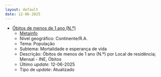 ```yaml
---
layout: default
date: 12-06-2025
---
```

* [Óbitos de menos de 1 ano (N.º)](https://www.ine.pt/xportal/xmain?xpid=INE&xpgid=ine_indicadores&indOcorrCod=0007533&contexto=bd&selTab=tab2)
  * [Metainfo](https://www.ine.pt/bddXplorer/htdocs/minfo.jsp?var_cd=0007533&lingua=PT)
  * Nível geográfico: Continente/R.A.
  * Tema: População
  * Subtema: Mortalidade e esperança de vida
  * Descrição: Óbitos de menos de 1 ano (N.º) por Local de residência; Mensal - INE, Óbitos
  * Último _update_: 12-06-2025
  * Tipo de _update_: Atualizado

